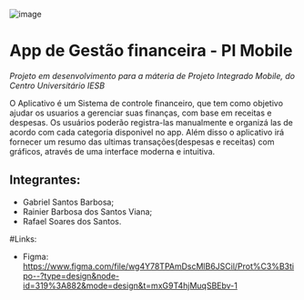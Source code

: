![image](https://github.com/gabrielsb18/PI_Mobile/assets/131284177/e4fa420a-e7de-438a-ac34-6f847a3b090e)



# App de Gestão financeira - PI Mobile

*Projeto em desenvolvimento para a máteria de Projeto Integrado Mobile, do Centro Universitário IESB*

O Aplicativo é um Sistema de controle financeiro, que tem como objetivo ajudar os usuarios a gerenciar suas finanças, com base em receitas e despesas. Os usuários poderão registra-las manualmente e organizá las de acordo com cada categoria disponivel no app. Além disso o aplicativo irá fornecer um resumo das ultimas transações(despesas e receitas) com gráficos, através de uma interface moderna e intuitiva.


## Integrantes:

* Gabriel Santos Barbosa;
* Rainier Barbosa dos Santos Viana;
* Rafael Soares dos Santos.


#Links:

* Figma: 
https://www.figma.com/file/wg4Y78TPAmDscMlB6JSCil/Prot%C3%B3tipo--?type=design&node-id=319%3A882&mode=design&t=mxG9T4hjMuqSBEbv-1
